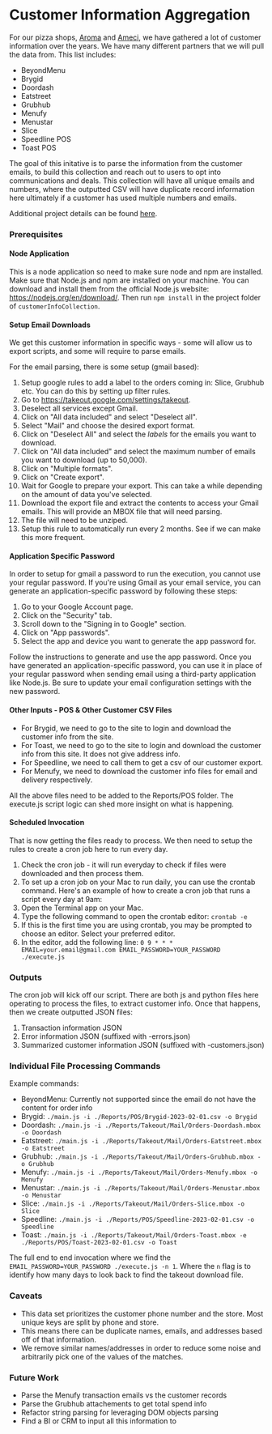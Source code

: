 # Customer Information Aggregation

For our pizza shops, [Aroma](http://aromapizzaandpasta.com/) and [Ameci](http://amecilakeforest.com/),
we have gathered a lot of customer information over the years. We have many different partners that we will pull the data from.
This list includes:

- BeyondMenu
- Brygid
- Doordash
- Eatstreet
- Grubhub
- Menufy
- Menustar
- Slice
- Speedline POS
- Toast POS

The goal of this initative is to parse the information from the customer emails, to build this collection and reach
out to users to opt into communications and deals. This collection will have all unique emails and numbers, where the
outputted CSV will have duplicate record information here ultimately if a customer has used multiple numbers and emails.

Additional project details can be found [here](https://docs.google.com/document/d/1SY-x9IjD4EF6XFukgUbjEhsaYp_CBOY1gGCEC3FQk6c/edit?usp=sharing).

### Prerequisites

#### Node Application

This is a node application so need to make sure node and npm are installed. 
Make sure that Node.js and npm are installed on your machine. 
You can download and install them from the official Node.js website: <https://nodejs.org/en/download/>. 
Then run `npm install` in the project folder of `customerInfoCollection`.

#### Setup Email Downloads

We get this customer information in specific ways - some will allow us to export scripts, and some will require to parse emails.

For the email parsing, there is some setup (gmail based):

1. Setup google rules to add a label to the orders coming in: Slice, Grubhub etc. You can do this by setting up filter rules.
2. Go to <https://takeout.google.com/settings/takeout>.
3. Deselect all services except Gmail.
4. Click on "All data included" and select "Deselect all".
5. Select "Mail" and choose the desired export format.
6. Click on "Deselect All" and select the *labels* for the emails you want to download.
7. Click on "All data included" and select the maximum number of emails you want to download (up to 50,000).
8. Click on "Multiple formats".
9. Click on "Create export".
10. Wait for Google to prepare your export. This can take a while depending on the amount of data you've selected.
11. Download the export file and extract the contents to access your Gmail emails. This will provide an MBOX file that will need parsing.
12. The file will need to be unziped.
13. Setup this rule to automatically run every 2 months. See if we can make this more frequent.

#### Application Specific Password

In order to setup for gmail a password to run the execution, you cannot use your regular password.
If you're using Gmail as your email service, you can generate an application-specific password by following these steps:

1. Go to your Google Account page.
2. Click on the "Security" tab.
3. Scroll down to the "Signing in to Google" section.
4. Click on "App passwords".
5. Select the app and device you want to generate the app password for.

Follow the instructions to generate and use the app password.
Once you have generated an application-specific password, you can use it in place of your regular password when sending email using a third-party application like Node.js. Be sure to update your email configuration settings with the new password.

#### Other Inputs - POS & Other Customer CSV Files

- For Brygid, we need to go to the site to login and download the customer info from the site.
- For Toast, we need to go to the site to login and download the customer info from this site. It does not give address info.
- For Speedline, we need to call them to get a csv of our customer export.
- For Menufy, we need to download the customer info files for email and delivery respectively.

All the above files need to be added to the Reports/POS folder. The execute.js script logic can shed more insight on what is happening.

#### Scheduled Invocation

That is now getting the files ready to process. We then need to setup the rules to create a cron job here to run every day.

1. Check the cron job - it will run everyday to check if files were downloaded and then process them.
2. To set up a cron job on your Mac to run daily, you can use the crontab command. Here's an example of how to create a cron job that runs a script every day at 9am:
3. Open the Terminal app on your Mac.
4. Type the following command to open the crontab editor: `crontab -e`
5. If this is the first time you are using crontab, you may be prompted to choose an editor. Select your preferred editor.
6. In the editor, add the following line: `0 9 * * * EMAIL=your.email@gmail.com EMAIL_PASSWORD=YOUR_PASSWORD ./execute.js`

### Outputs

The cron job will kick off our script. There are both js and python files here operating to process the files, to extract customer info.
Once that happens, then we create outputted JSON files:

1. Transaction information JSON
2. Error information JSON (suffixed with -errors.json)
3. Summarized customer information JSON (suffixed with -customers.json)

### Individual File Processing Commands

Example commands:

- BeyondMenu: Currently not supported since the email do not have the content for order info
- Brygid: `./main.js -i ./Reports/POS/Brygid-2023-02-01.csv -o Brygid`
- Doordash: `./main.js -i ./Reports/Takeout/Mail/Orders-Doordash.mbox -o Doordash`
- Eatstreet: `./main.js -i ./Reports/Takeout/Mail/Orders-Eatstreet.mbox -o Eatstreet`
- Grubhub: `./main.js -i ./Reports/Takeout/Mail/Orders-Grubhub.mbox -o Grubhub`
- Menufy: `./main.js -i ./Reports/Takeout/Mail/Orders-Menufy.mbox -o Menufy`
- Menustar: `./main.js -i ./Reports/Takeout/Mail/Orders-Menustar.mbox -o Menustar`
- Slice: `./main.js -i ./Reports/Takeout/Mail/Orders-Slice.mbox -o Slice`
- Speedline: `./main.js -i ./Reports/POS/Speedline-2023-02-01.csv -o Speedline`
- Toast: `./main.js -i ./Reports/Takeout/Mail/Orders-Toast.mbox -e ./Reports/POS/Toast-2023-02-01.csv -o Toast`

The full end to end invocation where we find the `EMAIL_PASSWORD=YOUR_PASSWORD ./execute.js -n 1`. Where the `n` flag is to identify how many days to look back to find the takeout download file.

### Caveats

- This data set prioritizes the customer phone number and the store. Most unique keys are split by phone and store.
- This means there can be duplicate names, emails, and addresses based off of that information.
- We remove similar names/addresses in order to reduce some noise and arbitrarily pick one of the values of the matches.

### Future Work

- Parse the Menufy transaction emails vs the customer records
- Parse the Grubhub attachements to get total spend info
- Refactor string parsing for leveraging DOM objects parsing
- Find a BI or CRM to input all this information to
